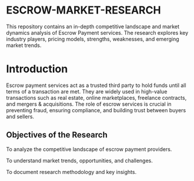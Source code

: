# ESCROW-MARKET-RESEARCH
This repository contains an in-depth competitive landscape and market dynamics analysis of Escrow Payment services. The research explores key industry players, pricing models, strengths, weaknesses, and emerging market trends.

# Introduction

Escrow payment services act as a trusted third party to hold funds until all terms of a transaction are met. They are widely used in high-value transactions such as real estate, online marketplaces, freelance contracts, and mergers & acquisitions. The role of escrow services is crucial in preventing fraud, ensuring compliance, and building trust between buyers and sellers.

## Objectives of the Research
To analyze the competitive landscape of escrow payment providers.

To understand market trends, opportunities, and challenges.

To document research methodology and key insights.
